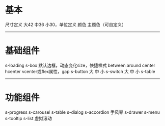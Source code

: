 # 基本

尺寸定义 大42 中36 小30，单位定义
颜色 主题色（可自定义）

---

# 基础组件

s-loading
s-box 默认边框，动态变化size，快捷样式 between around center hcenter vcenter或flex属性，gap
s-button 大 中 小
s-switch 大 中 小
s-table

---

# 功能组件

s-progress
s-carousel
s-table
s-dialog
s-accordion 手风琴
s-drawer 
s-menu
s-tooltip
s-list 虚拟滚动